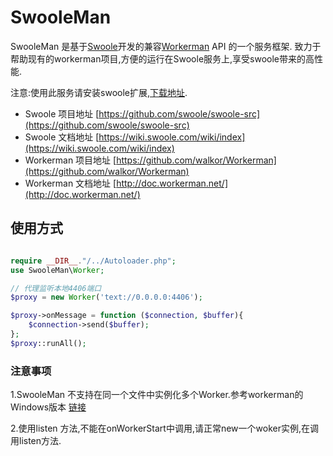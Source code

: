 # SwooleMan

SwooleMan 是基于[Swoole](https://github.com/swoole/swoole-src)开发的兼容[Workerman](https://github.com/walkor/Workerman) API 的一个服务框架.
致力于帮助现有的workerman项目,方便的运行在Swoole服务上,享受swoole带来的高性能.

注意:使用此服务请安装swoole扩展,[下载地址](https://github.com/swoole/swoole-src/releases).

- Swoole 项目地址 [https://github.com/swoole/swoole-src](https://github.com/swoole/swoole-src)
- Swoole 文档地址 [https://wiki.swoole.com/wiki/index](https://wiki.swoole.com/wiki/index)
- Workerman 项目地址 [https://github.com/walkor/Workerman](https://github.com/walkor/Workerman)
- Workerman 文档地址 [http://doc.workerman.net/](http://doc.workerman.net/)

## 使用方式

```php

require __DIR__."/../Autoloader.php";
use SwooleMan\Worker;

// 代理监听本地4406端口
$proxy = new Worker('text://0.0.0.0:4406');

$proxy->onMessage = function ($connection, $buffer){
    $connection->send($buffer);
};
$proxy::runAll();

```

### 注意事项
1.SwooleMan 不支持在同一个文件中实例化多个Worker.参考workerman的Windows版本 [链接](http://doc3.workerman.net/worker-development/run-all.html)

2.使用listen 方法,不能在onWorkerStart中调用,请正常new一个woker实例,在调用listen方法.